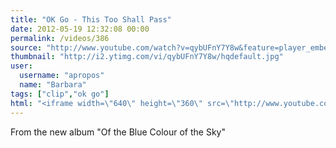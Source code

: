 ```yaml
---
title: "OK Go - This Too Shall Pass"
date: 2012-05-19 12:32:08 00:00
permalink: /videos/386
source: "http://www.youtube.com/watch?v=qybUFnY7Y8w&feature=player_embedded"
thumbnail: "http://i2.ytimg.com/vi/qybUFnY7Y8w/hqdefault.jpg"
user:
  username: "apropos"
  name: "Barbara"
tags: ["clip","ok go"]
html: "<iframe width=\"640\" height=\"360\" src=\"http://www.youtube.com/embed/qybUFnY7Y8w?wmode=transparent&fs=1&feature=oembed\" frameborder=\"0\" allowfullscreen></iframe>"
---
```


From the new album "Of the Blue Colour of the Sky"